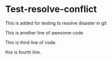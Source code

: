 # Test-resolve-conflict

This is added for testing to resolve disaster in git

This is another line of awesome code

This  is third line of code.

this is fourth line.